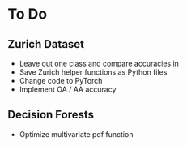 # To Do
## Zurich Dataset
- Leave out one class and compare accuracies in
- Save Zurich helper functions as Python files
- Change code to PyTorch
- Implement OA / AA accuracy

## Decision Forests
- Optimize multivariate pdf function

